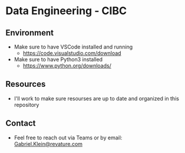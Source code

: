 # Data Engineering - CIBC

## Environment
  - Make sure to have VSCode installed and running
    - https://code.visualstudio.com/download
  - Make sure to have Python3 installed
    - https://www.python.org/downloads/

## Resources
  - I'll work to make sure resourses are up to date and organized in this repository

## Contact
  - Feel free to reach out via Teams or by email: Gabriel.Klein@revature.com
